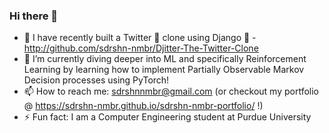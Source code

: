 ### Hi there 👋

<!--
**sdrshn-nmbr/sdrshn-nmbr** is a ✨ _special_ ✨ repository because its `README.md` (this file) appears on your GitHub profile.
-->

- 🔭 I have recently built a Twitter 🐥 clone using Django 🐍 - http://github.com/sdrshn-nmbr/Djitter-The-Twitter-Clone
- 🌱 I’m currently diving deeper into ML and specifically Reinforcement Learning by learning how to implement Partially Observable Markov Decision processes using PyTorch!
- 📫 How to reach me: sdrshnnmbr@gmail.com (or checkout my portfolio @ https://sdrshn-nmbr.github.io/sdrshn-nmbr-portfolio/ !)
- ⚡ Fun fact: I am a Computer Engineering student at Purdue University
